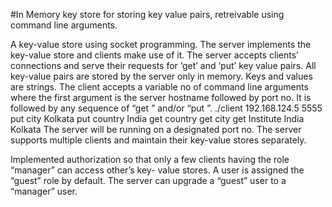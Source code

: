 #In Memory key store for storing key value pairs, retreivable using command line arguments.

A key-value store using socket programming. The server implements the key-value store and
clients make use of it. The server accepts clients’ connections and serve their requests for ‘get’ and
‘put’ key value pairs. All key-value pairs are stored by the server only in memory. Keys and values
are strings.
The client accepts a variable no of command line arguments where the first argument is the server
hostname followed by port no. It is followed by any sequence of “get <key>” and/or “put <key>
<value>”.
./client 192.168.124.5 5555 put city Kolkata put country India get country get city get Institute
India
Kolkata
<blank>
The server will be running on a designated port no. The server supports multiple clients and
maintain their key-value stores separately.

Implemented authorization so that only a few clients having the role “manager” can access other’s key-
value stores. A user is assigned the “guest” role by default. The server can upgrade a “guest” user to a
“manager” user.


